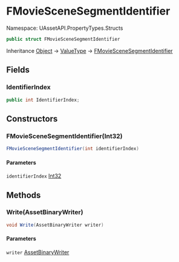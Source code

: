 # FMovieSceneSegmentIdentifier

Namespace: UAssetAPI.PropertyTypes.Structs

```csharp
public struct FMovieSceneSegmentIdentifier
```

Inheritance [Object](https://docs.microsoft.com/en-us/dotnet/api/system.object) → [ValueType](https://docs.microsoft.com/en-us/dotnet/api/system.valuetype) → [FMovieSceneSegmentIdentifier](./uassetapi.propertytypes.structs.fmoviescenesegmentidentifier.md)

## Fields

### **IdentifierIndex**

```csharp
public int IdentifierIndex;
```

## Constructors

### **FMovieSceneSegmentIdentifier(Int32)**

```csharp
FMovieSceneSegmentIdentifier(int identifierIndex)
```

#### Parameters

`identifierIndex` [Int32](https://docs.microsoft.com/en-us/dotnet/api/system.int32)<br>

## Methods

### **Write(AssetBinaryWriter)**

```csharp
void Write(AssetBinaryWriter writer)
```

#### Parameters

`writer` [AssetBinaryWriter](./uassetapi.assetbinarywriter.md)<br>
